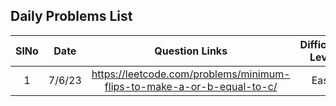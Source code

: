 
## Daily Problems List

| SlNo | Date    |                             Question Links                         | Difficulty Level  | remarks      | comment      |
| :--:| :-------:| :----------------------------------------------------------------------------------:| :---------------: | :----------: | :----------: |
| 1   |7/6/23 | https://leetcode.com/problems/minimum-flips-to-make-a-or-b-equal-to-c/                 | Easy              | solve again |bitwise operators |

